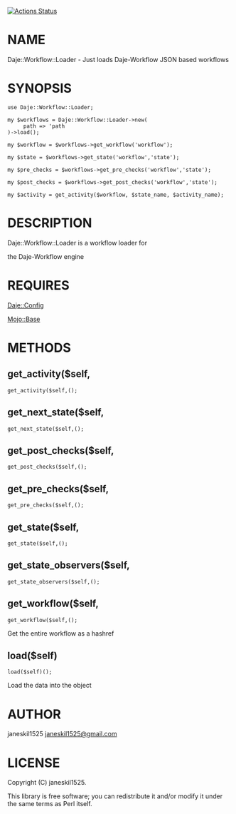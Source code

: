 [![Actions Status](https://github.com/janeskil1525/Daje-Workflow-Load/actions/workflows/test.yml/badge.svg)](https://github.com/janeskil1525/Daje-Workflow-Load/actions)
# NAME

Daje::Workflow::Loader - Just loads Daje-Workflow JSON based workflows

# SYNOPSIS

    use Daje::Workflow::Loader;

    my $workflows = Daje::Workflow::Loader->new(
         path => 'path
    )->load();

    my $workflow = $workflows->get_workflow('workflow');

    my $state = $workflows->get_state('workflow','state');

    my $pre_checks = $workflows->get_pre_checks('workflow','state');

    my $post_checks = $workflows->get_post_checks('workflow','state');

    my $activity = get_activity($workflow, $state_name, $activity_name);

# DESCRIPTION

Daje::Workflow::Loader is a workflow loader for

the Daje-Workflow engine

# REQUIRES

[Daje::Config](https://metacpan.org/pod/Daje%3A%3AConfig) 

[Mojo::Base](https://metacpan.org/pod/Mojo%3A%3ABase) 

# METHODS

## get\_activity($self,

    get_activity($self,();

## get\_next\_state($self,

    get_next_state($self,();

## get\_post\_checks($self,

    get_post_checks($self,();

## get\_pre\_checks($self,

    get_pre_checks($self,();

## get\_state($self,

    get_state($self,();

## get\_state\_observers($self,

    get_state_observers($self,();

## get\_workflow($self,

    get_workflow($self,();

Get the entire workflow as a hashref

## load($self)

    load($self)();

Load the data into the object

# AUTHOR

janeskil1525 <janeskil1525@gmail.com>

# LICENSE

Copyright (C) janeskil1525.

This library is free software; you can redistribute it and/or modify
it under the same terms as Perl itself.
